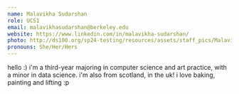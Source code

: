 ```yaml
---
name: Malavikha Sudarshan
role: UCS1
email: malavikhasudarshan@berkeley.edu
website: https://www.linkedin.com/in/malavikha-sudarshan/
photo: http://ds100.org/sp24-testing/resources/assets/staff_pics/Malavikha_Sudarshan.png
pronouns: She/Her/Hers
---
```

hello :) i'm a third-year majoring in computer science and art practice, with a minor in data science. i'm also from scotland, in the uk! i love baking, painting and lifting :p
